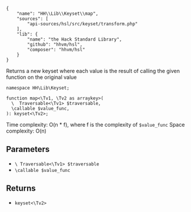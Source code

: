 ``` yamlmeta
{
    "name": "HH\\Lib\\Keyset\\map",
    "sources": [
        "api-sources/hsl/src/keyset/transform.php"
    ],
    "lib": {
        "name": "the Hack Standard Library",
        "github": "hhvm/hsl",
        "composer": "hhvm/hsl"
    }
}
```




Returns a new keyset where each value is the result of calling the given
function on the original value




``` Hack
namespace HH\Lib\Keyset;

function map<\Tv1, \Tv2 as arraykey>(
  \  Traversable<\Tv1> $traversable,
  \callable $value_func,
): keyset<\Tv2>;
```




Time complexity: O(n * f), where f is the complexity of ` $value_func `
Space complexity: O(n)




## Parameters




+ ` \ Traversable<\Tv1> $traversable `
+ ` \callable $value_func `




## Returns




* ` keyset<\Tv2> `
<!-- HHAPIDOC -->
